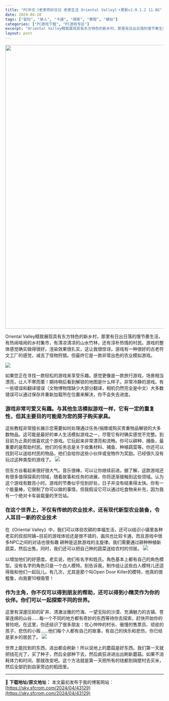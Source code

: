 ```yaml
---
title: "PC中文《老家奇妙日记 老家生活 Oriental Valley》+更新v1.0.1.2 11.8G"
date: 2024-04-28
tags: ["冒险", "单人", "卡通", "探索", "教程", "模拟"]
categories: ["PC游戏下载", "PC游戏专区"]
excerpt: "Oriental Valley精致展现具有东方特色的新乡村，那里有日出日落的慢节奏生活，有热闹喧闹的乡村集市，有清凉清凉的山水竹林，还有淳朴热情的村民。游戏的整体感觉确实做得很好。渲染效果很扎实，这让我很惊讶。游戏有一种很好的古老符文工厂的感觉，减去了怪物狩猎。但最终它是一款非常出色的农业模拟游戏。&hellip;"
layout: post
---
```


<img class="aligncenter size-full wp-image-43130" src="https://sky.sfcrom.com/wp-content/uploads/2024/04/2024042801164747.webp" alt="" width="600" height="900" />

Oriental Valley精致展现具有东方特色的新乡村，那里有日出日落的慢节奏生活，有热闹喧闹的乡村集市，有清凉清凉的山水竹林，还有淳朴热情的村民。游戏的整体感觉确实做得很好。渲染效果很扎实，这让我很惊讶。游戏有一种很好的古老符文工厂的感觉，减去了怪物狩猎。但最终它是一款非常出色的农业模拟游戏。

<img src="https://sky.sfcrom.com/wp-content/uploads/2024/04/20240428092327-896ce.jpeg" />

<span>如果您正在寻找一款轻松的游戏来享受乐趣。感觉更像是一款旅行游戏，场景相当漂亮，让人不寒而栗！期待稍后看到解锁的地图是什么样子。非常冷静的游戏。有一些错误和翻译错误（文物博物馆缺少大部分翻译，相机仍然完全是中文）大多数错误可以通过保存并重新加载所在位置来解决，你不会失去进度。</span>
<h3><span>游戏非常可爱又有趣。与其他生活模拟游戏一样，它有一定的重复性，但其主要目的可能是为您的房子购买家具。</span></h3>
<span>这些教程非常擅长展示您需要如何处理通过任务/捐赠或购买贵重物品解锁的大多数物品。这可能是最好的单人生活模拟游戏之一，尽管它有时确实感觉不完整。到目前为止真的很喜欢这个游戏。它玩起来非常漂亮和流畅。你可以耕种、捕鱼，最重要的是帮助村民。他们的任务总是关于收集材料、捕鱼、种植蔬菜等。你还可以找到可以送给村民的物品，他们会给你这些小伙伴或宠物作为奖励。已经很久没有玩过这种类型的游戏了。</span>

<img src="https://sky.sfcrom.com/wp-content/uploads/2024/04/20240428092332-a5c75.jpeg" />

<span>但东方谷看起来很好很大气。音乐很棒，可以让你继续前进。据了解，这款游戏还有很多值得探索的领域，随着故事和任务的进展，你将逐渐接触到这些领域。认为这个游戏有数百小时。游戏的节奏似乎恰到好处，日子并没有结束得太快。你有一个能量棒，它限制了你可以做的事情，但我假设它可以通过吃食物来补充，因为我有一个绝对卡车装载量的烹饪站。</span>
<h3><span>在这个世界上，不仅有传统的农业技术，还有现代新型农业装备，令人耳目一新的农业技术</span></h3>
<span>在《Oriental Valley》中，我们可以体验农耕的幸福生活，还可以结识小镇里各种老实的叔叔阿姨~目前的游戏体验还是很不错的，画风也比较卡通，而且游戏中很多NPC之间的对话也很有趣 耕种是这款游戏的主旋律。我们需要通过耕种种植新蔬菜，然后出售。同时，我们还可以把自己种的蔬菜送给农村的邻居。</span>

<img src="https://sky.sfcrom.com/wp-content/uploads/2024/04/20240428092333-6a0c7.jpeg" />

<span>以增加他们的好感度。老实说，他们有名字和姓氏。角色基本上都有自己的角色模型。没有名字的角色只是一个白人模特。别告诉我，制作组让这些白人模特儿还逗得我和他们一起玩儿。有几次，尤其是那个叫Open Door Killer的模特，他真的很粗鲁，向我要10根吸管！</span>
<h3><span>作为主角，你不仅可以得到朋友的帮助，还可以得到小精灵作为你的伙伴。你们可以一起探索不同的世界。</span></h3>
<span>这里有深邃压抑的矿井、清澈淡雅的竹海、一望无际的沙漠、充满魅力的古镇、苍翠连绵的山谷……每一个不同的地方都有奇妙的东西等待你去探索，赶快开始你的冒险吧。在这里，你还结识了很多朋友：忧心忡忡的村长、傲慢的售票员、顽皮的孩子、悲伤的小贩……他们每个人都有自己的故事，有自己的快乐和悲伤，你已经是家乡的居民了。</span>

<img src="https://sky.sfcrom.com/wp-content/uploads/2024/04/20240428092334-68dfb.jpeg" />

世界上能捡到的东西，进出都会刷新！所以说地上的蘑菇是好东西。我们第一天就把钱花光了，买了种子，然后全部种下去，然后疯狂进进出出刷新蘑菇。如果不消耗体力和时间，那就改变吧。这个方法就是第一天把所有的钱都到隔壁村去买米，然后全部扔到自家旁边的稻田里。

---
📖 **下载地址/原文地址：** 本文最初发布于我的博客网站：[https://sky.sfcrom.com/2024/04/43129](https://sky.sfcrom.com/2024/04/43129)
